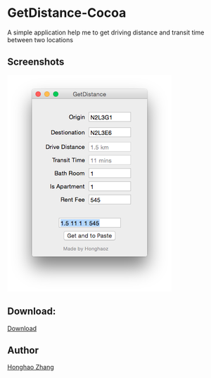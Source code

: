 # GetDistance-Cocoa

A simple application help me to get driving distance and transit time between two locations

## Screenshots

![Buttons example](https://raw.githubusercontent.com/honghaoz/GetDistance-Cocoa/master/screenshot.png)

## Download:
[Download](https://raw.githubusercontent.com/honghaoz/GetDistance-Cocoa/master/GetDistance.app)

## Author

[Honghao Zhang](http://ca.linkedin.com/in/honghaozhang/)
